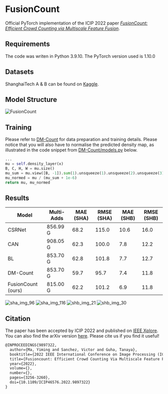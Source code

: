 # FusionCount

Official PyTorch implementation of the ICIP 2022 paper [*FusionCount: Efficient Crowd Counting via Multiscale Feature Fusion*](https://arxiv.org/abs/2202.13660).

## Requirements

The code was writen in Python 3.9.10. The PyTorch version used is 1.10.0

## Datasets

ShanghaiTech A & B can be found on [Kaggle](https://www.kaggle.com/datasets/tthien/shanghaitech).

## Model Structure

![FusionCount](https://user-images.githubusercontent.com/45311510/161753152-1019e96e-18da-43de-9af0-46c6ed55bd12.png)

## Training

Please refer to [DM-Count](https://github.com/cvlab-stonybrook/DM-Count) for data preparation and training details. Please notice that you will also have to normalise the predicted density map, as illustrated in the code snippet from [DM-Count/models.py](https://github.com/cvlab-stonybrook/DM-Count/blob/master/models.py) below.

```python
...
mu = self.density_layer(x)
B, C, H, W = mu.size()
mu_sum = mu.view([B, -1]).sum(1).unsqueeze(1).unsqueeze(2).unsqueeze(3)
mu_normed = mu / (mu_sum + 1e-6)
return mu, mu_normed
```

## Results

| Model              | Multi-Adds | MAE (SHA) | RMSE (SHA) | MAE (SHB) | RMSE (SHB) |
|--------------------|------------|-----------|------------|-----------|------------|
| CSRNet             | 856.99 G   | 68.2      | 115.0      | 10.6      | 16.0       |
| CAN                | 908.05 G   | 62.3      | 100.0      | 7.8       | 12.2       |
| BL                 | 853.70 G   | 62.8      | 101.8      | 7.7       | 12.7       |
| DM-Count           | 853.70 G   | 59.7      | 95.7       | 7.4       | 11.8       |
| FusionCount (ours) | 815.00 G   | 62.2      | 101.2      | 6.9       | 11.8       |

![sha_img_96](https://user-images.githubusercontent.com/45311510/161753232-fe2eb9de-2d64-44fe-86ce-8566a5b09196.jpg)
![sha_img_116](https://user-images.githubusercontent.com/45311510/161753247-1fd9fc49-53bb-425f-bb31-2c6a018afde4.jpg)
![shb_img_21](https://user-images.githubusercontent.com/45311510/161753262-3a6e732d-904e-4789-b842-f3ba3c62e912.jpg)
![shb_img_30](https://user-images.githubusercontent.com/45311510/161753278-0ff04c26-4c53-4e23-afe6-1fe47df7e700.jpg)

## Citation

The paper has been accepted by ICIP 2022 and published on [IEEE Xplore](https://ieeexplore.ieee.org/document/9897322). You can also find the arXiv version [here](https://arxiv.org/abs/2202.13660). Please cite us if you find it useful!

```latex
@INPROCEEDINGS{9897322,
  author={Ma, Yiming and Sanchez, Victor and Guha, Tanaya},
  booktitle={2022 IEEE International Conference on Image Processing (ICIP)},
  title={Fusioncount: Efficient Crowd Counting Via Multiscale Feature Fusion},
  year={2022},
  volume={},
  number={},
  pages={3256-3260},
  doi={10.1109/ICIP46576.2022.9897322}
}
```
